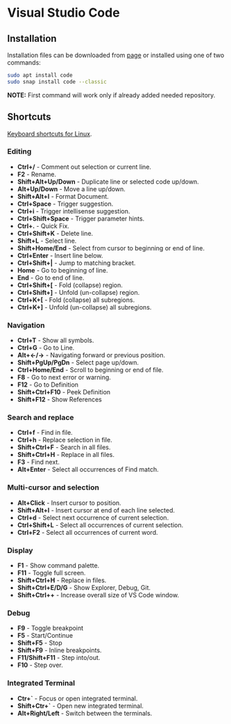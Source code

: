 # Visual Studio Code

## Installation

Installation files can be downloaded from [page](https://code.visualstudio.com/#alt-downloads) or installed using one of two commands:

```bash
sudo apt install code
sudo snap install code --classic
```

**NOTE:** First command will work only if already added needed repository.

## Shortcuts

[Keyboard shortcuts for Linux](https://code.visualstudio.com/shortcuts/keyboard-shortcuts-linux.pdf).

### Editing

- **Ctrl+/** - Comment out selection or current line.
- **F2** - Rename.
- **Shift+Alt+Up/Down** - Duplicate line or selected code up/down.
- **Alt+Up/Down** - Move a line up/down.
- **Shift+Alt+I** - Format Document.
- **Ctrl+Space** - Trigger suggestion.
- **Ctrl+i** - Trigger intellisense suggestion.
- **Ctrl+Shift+Space** - Trigger parameter hints.
- **Ctrl+.** - Quick Fix.
- **Ctrl+Shift+K** - Delete line.
- **Shift+L** - Select line.
- **Shift+Home/End** - Select from cursor to beginning or end of line.
- **Ctrl+Enter** - Insert line below.
- **Ctrl+Shift+|** - Jump to matching bracket.
- **Home** - Go to beginning of line.
- **End** - Go to end of line.
- **Ctrl+Shift+[** - Fold (collapse) region.
- **Ctrl+Shift+]** - Unfold (un-collapse) region.
- **Ctrl+K+[** - Fold (collapse) all subregions.
- **Ctrl+K+]** - Unfold (un-collapse) all subregions.

### Navigation

- **Ctrl+T** - Show all symbols.
- **Ctrl+G** - Go to Line.
- **Alt+←/→** - Navigating forward or previous position.
- **Shift+PgUp/PgDn** - Select page up/down.
- **Ctrl+Home/End** - Scroll to beginning or end of file.
- **F8** - Go to next error or warning.
- **F12** - Go to Definition
- **Shift+Ctrl+F10** - Peek Definition
- **Shift+F12** - Show References

### Search and replace

- **Ctrl+f** - Find in file.
- **Ctrl+h** - Replace selection in file.
- **Shift+Ctrl+F** - Search in all files.
- **Shift+Ctrl+H** - Replace in all files.
- **F3** - Find next.
- **Alt+Enter** - Select all occurrences of Find match.

### Multi-cursor and selection

- **Alt+Click** - Insert cursor to position.
- **Shift+Alt+I** - Insert cursor at end of each line selected.
- **Ctrl+d** - Select next occurrence of current selection.
- **Ctrl+Shift+L** - Select all occurrences of current selection.
- **Ctrl+F2** - Select all occurrences of current word.

### Display

- **F1** - Show command palette.
- **F11** - Toggle full screen.
- **Shift+Ctrl+H** - Replace in files.
- **Shift+Ctrl+E/D/G** - Show Explorer, Debug, Git.
- **Shift+Ctrl++** - Increase overall size of VS Code window.

### Debug

- **F9** - Toggle breakpoint
- **F5** - Start/Continue
- **Shift+F5** - Stop
- **Shift+F9** - Inline breakpoints.
- **F11/Shift+F11** - Step into/out.
- **F10** - Step over.

### Integrated Terminal

- **Ctr+`** - Focus or open integrated terminal.
- **Shift+Ctr+`** - Open new integrated terminal.
- **Alt+Right/Left** - Switch between the terminals.
